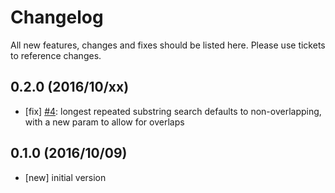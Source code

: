 # Changelog

All new features, changes and fixes should be listed here. Please use tickets to reference changes.

## 0.2.0 (2016/10/xx)

* [fix] [#4](https://github.com/shrink0r/suffix-tree/issues/4): longest repeated substring search defaults to non-overlapping, with a new param to allow for overlaps

## 0.1.0 (2016/10/09)

* [new] initial version
